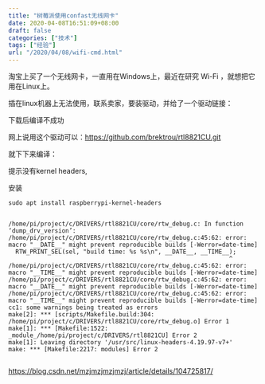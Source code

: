 ```yaml
---
title: "树莓派使用confast无线网卡"
date: 2020-04-08T16:51:09+08:00
draft: false
categories: ["技术"]
tags: ["经验"]
url: "/2020/04/08/wifi-cmd.html"
---
```


淘宝上买了一个无线网卡，一直用在Windows上，最近在研究 Wi-Fi ，就想把它用在Linux上。

插在linux机器上无法使用，联系卖家，要装驱动，并给了一个驱动链接：

下载后编译不成功

网上说用这个驱动可以：https://github.com/brektrou/rtl8821CU.git

就下下来编译：

提示没有kernel headers,

安装

```
sudo apt install raspberrypi-kernel-headers
```



```

/home/pi/project/c/DRIVERS/rtl8821CU/core/rtw_debug.c: In function ‘dump_drv_version’:
/home/pi/project/c/DRIVERS/rtl8821CU/core/rtw_debug.c:45:62: error: macro "__DATE__" might prevent reproducible builds [-Werror=date-time]
  RTW_PRINT_SEL(sel, "build time: %s %s\n", __DATE__, __TIME__);
                                                              ^
/home/pi/project/c/DRIVERS/rtl8821CU/core/rtw_debug.c:45:62: error: macro "__TIME__" might prevent reproducible builds [-Werror=date-time]
/home/pi/project/c/DRIVERS/rtl8821CU/core/rtw_debug.c:45:62: error: macro "__DATE__" might prevent reproducible builds [-Werror=date-time]
/home/pi/project/c/DRIVERS/rtl8821CU/core/rtw_debug.c:45:62: error: macro "__TIME__" might prevent reproducible builds [-Werror=date-time]
cc1: some warnings being treated as errors
make[2]: *** [scripts/Makefile.build:304: /home/pi/project/c/DRIVERS/rtl8821CU/core/rtw_debug.o] Error 1
make[1]: *** [Makefile:1522: _module_/home/pi/project/c/DRIVERS/rtl8821CU] Error 2
make[1]: Leaving directory '/usr/src/linux-headers-4.19.97-v7+'
make: *** [Makefile:2217: modules] Error 2

```



```

```





https://blog.csdn.net/mzjmzjmzjmzj/article/details/104725817/